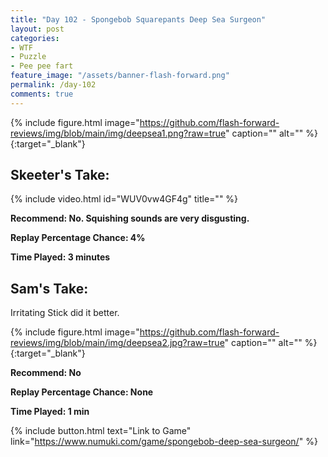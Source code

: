 ```yaml
---
title: "Day 102 - Spongebob Squarepants Deep Sea Surgeon"
layout: post
categories:
- WTF
- Puzzle
- Pee pee fart
feature_image: "/assets/banner-flash-forward.png"
permalink: /day-102
comments: true
---
```


{% include figure.html image="https://github.com/flash-forward-reviews/img/blob/main/img/deepsea1.png?raw=true" caption="" alt="" %}{:target="_blank"}

## Skeeter's Take:

{% include video.html id="WUV0vw4GF4g" title="" %}

**Recommend: No. Squishing sounds are very disgusting.**

**Replay Percentage Chance: 4%**

**Time Played: 3 minutes**

## Sam's Take:

Irritating Stick did it better.

{% include figure.html image="https://github.com/flash-forward-reviews/img/blob/main/img/deepsea2.jpg?raw=true" caption="" alt="" %}{:target="_blank"}

**Recommend: No**

**Replay Percentage Chance: None**

**Time Played: 1 min**

{% include button.html text="Link to Game" link="https://www.numuki.com/game/spongebob-deep-sea-surgeon/" %}